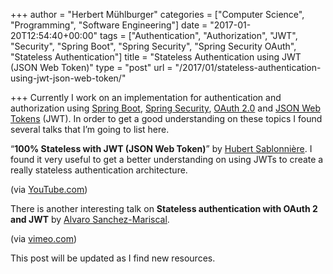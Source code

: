 +++
author = "Herbert Mühlburger"
categories = ["Computer Science", "Programming", "Software Engineering"]
date = "2017-01-20T12:54:40+00:00"
tags = ["Authentication", "Authorization", "JWT", "Security", "Spring Boot", "Spring Security", "Spring Security OAuth", "Stateless Authentication"]
title = "Stateless Authentication using JWT (JSON Web Token)"
type = "post"
url = "/2017/01/stateless-authentication-using-jwt-json-web-token/"

+++
Currently I work on an implementation for authentication and authorization using <a href="https://projects.spring.io/spring-boot/" target="_blank">Spring Boot</a>, <a href="https://projects.spring.io/spring-security/" target="_blank">Spring Security</a>, <a href="https://tools.ietf.org/html/rfc6749" target="_blank">OAuth 2.0</a> and <a href="https://tools.ietf.org/html/rfc7519" target="_blank">JSON Web Tokens</a> (JWT). In order to get a good understanding on these topics I found several talks that I&#8217;m going to list here.

&#8220;**100% Stateless with JWT (JSON Web Token)**&#8221; by <a href="http://hsablonniere.com/" target="_blank">Hubert Sablonnière</a>. I found it very useful to get a better understanding on using JWTs to create a really stateless authentication architecture.



(via <a href="https://www.youtube.com/watch?v=67mezK3NzpU" target="_blank">YouTube.com</a>)

There is another interesting talk on **Stateless authentication with OAuth 2 and JWT** by <a href="https://twitter.com/alvaro_sanchez" target="_blank">Alvaro Sanchez-Mariscal</a>.



(via [vimeo.com][1])

This post will be updated as I find new resources.

 [1]: https://vimeo.com/138774235